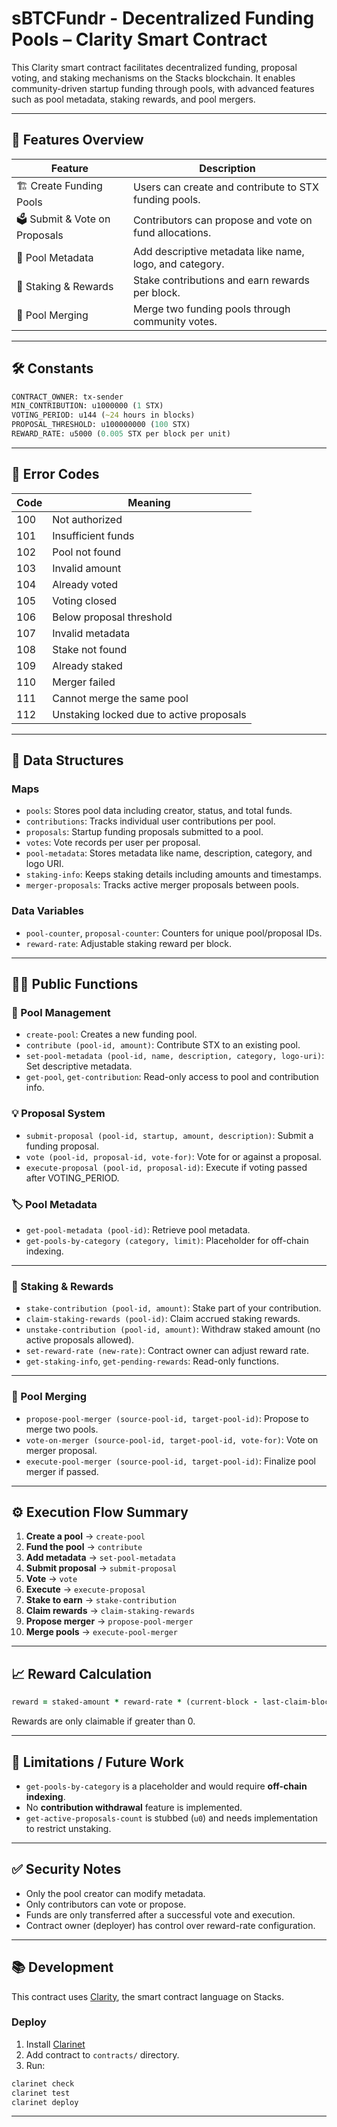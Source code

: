 # sBTCFundr - Decentralized Funding Pools – Clarity Smart Contract

This Clarity smart contract facilitates decentralized funding, proposal voting, and staking mechanisms on the Stacks blockchain. It enables community-driven startup funding through pools, with advanced features such as pool metadata, staking rewards, and pool mergers.

---

## 📌 Features Overview

| Feature                       | Description                                             |
| ----------------------------- | ------------------------------------------------------- |
| 🏗 Create Funding Pools       | Users can create and contribute to STX funding pools.   |
| 🗳 Submit & Vote on Proposals | Contributors can propose and vote on fund allocations.  |
| 🎨 Pool Metadata              | Add descriptive metadata like name, logo, and category. |
| 💎 Staking & Rewards          | Stake contributions and earn rewards per block.         |
| 🔄 Pool Merging               | Merge two funding pools through community votes.        |

---

## 🛠 Constants

```clojure
CONTRACT_OWNER: tx-sender
MIN_CONTRIBUTION: u1000000 (1 STX)
VOTING_PERIOD: u144 (~24 hours in blocks)
PROPOSAL_THRESHOLD: u100000000 (100 STX)
REWARD_RATE: u5000 (0.005 STX per block per unit)
```

---

## 🔐 Error Codes

| Code | Meaning                                  |
| ---- | ---------------------------------------- |
| 100  | Not authorized                           |
| 101  | Insufficient funds                       |
| 102  | Pool not found                           |
| 103  | Invalid amount                           |
| 104  | Already voted                            |
| 105  | Voting closed                            |
| 106  | Below proposal threshold                 |
| 107  | Invalid metadata                         |
| 108  | Stake not found                          |
| 109  | Already staked                           |
| 110  | Merger failed                            |
| 111  | Cannot merge the same pool               |
| 112  | Unstaking locked due to active proposals |

---

## 📂 Data Structures

### Maps

* `pools`: Stores pool data including creator, status, and total funds.
* `contributions`: Tracks individual user contributions per pool.
* `proposals`: Startup funding proposals submitted to a pool.
* `votes`: Vote records per user per proposal.
* `pool-metadata`: Stores metadata like name, description, category, and logo URI.
* `staking-info`: Keeps staking details including amounts and timestamps.
* `merger-proposals`: Tracks active merger proposals between pools.

### Data Variables

* `pool-counter`, `proposal-counter`: Counters for unique pool/proposal IDs.
* `reward-rate`: Adjustable staking reward per block.

---

## 🧑‍💻 Public Functions

### 🎯 Pool Management

* `create-pool`: Creates a new funding pool.
* `contribute (pool-id, amount)`: Contribute STX to an existing pool.
* `set-pool-metadata (pool-id, name, description, category, logo-uri)`: Set descriptive metadata.
* `get-pool`, `get-contribution`: Read-only access to pool and contribution info.

### 💡 Proposal System

* `submit-proposal (pool-id, startup, amount, description)`: Submit a funding proposal.
* `vote (pool-id, proposal-id, vote-for)`: Vote for or against a proposal.
* `execute-proposal (pool-id, proposal-id)`: Execute if voting passed after VOTING\_PERIOD.

### 🏷 Pool Metadata

* `get-pool-metadata (pool-id)`: Retrieve pool metadata.
* `get-pools-by-category (category, limit)`: Placeholder for off-chain indexing.

---

### 💸 Staking & Rewards

* `stake-contribution (pool-id, amount)`: Stake part of your contribution.
* `claim-staking-rewards (pool-id)`: Claim accrued staking rewards.
* `unstake-contribution (pool-id, amount)`: Withdraw staked amount (no active proposals allowed).
* `set-reward-rate (new-rate)`: Contract owner can adjust reward rate.
* `get-staking-info`, `get-pending-rewards`: Read-only functions.

---

### 🔁 Pool Merging

* `propose-pool-merger (source-pool-id, target-pool-id)`: Propose to merge two pools.
* `vote-on-merger (source-pool-id, target-pool-id, vote-for)`: Vote on merger proposal.
* `execute-pool-merger (source-pool-id, target-pool-id)`: Finalize pool merger if passed.

---

## ⚙️ Execution Flow Summary

1. **Create a pool** → `create-pool`
2. **Fund the pool** → `contribute`
3. **Add metadata** → `set-pool-metadata`
4. **Submit proposal** → `submit-proposal`
5. **Vote** → `vote`
6. **Execute** → `execute-proposal`
7. **Stake to earn** → `stake-contribution`
8. **Claim rewards** → `claim-staking-rewards`
9. **Propose merger** → `propose-pool-merger`
10. **Merge pools** → `execute-pool-merger`

---

## 📈 Reward Calculation

```clojure
reward = staked-amount * reward-rate * (current-block - last-claim-block)
```

Rewards are only claimable if greater than 0.

---

## 🚫 Limitations / Future Work

* `get-pools-by-category` is a placeholder and would require **off-chain indexing**.
* No **contribution withdrawal** feature is implemented.
* `get-active-proposals-count` is stubbed (`u0`) and needs implementation to restrict unstaking.

---

## ✅ Security Notes

* Only the pool creator can modify metadata.
* Only contributors can vote or propose.
* Funds are only transferred after a successful vote and execution.
* Contract owner (deployer) has control over reward-rate configuration.

---

## 📚 Development

This contract uses [Clarity](https://docs.stacks.co/docs/write-smart-contracts/clarity-overview/), the smart contract language on Stacks.

### Deploy

1. Install [Clarinet](https://docs.stacks.co/docs/clarity/clarinet/overview/)
2. Add contract to `contracts/` directory.
3. Run:

```bash
clarinet check
clarinet test
clarinet deploy
```

---
